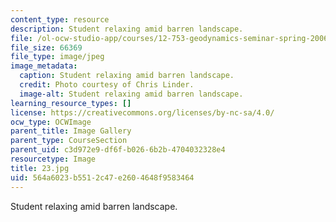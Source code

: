 ```yaml
---
content_type: resource
description: Student relaxing amid barren landscape.
file: /ol-ocw-studio-app/courses/12-753-geodynamics-seminar-spring-2006/564a6023b5512c47e2604648f9583464_23.jpg
file_size: 66369
file_type: image/jpeg
image_metadata:
  caption: Student relaxing amid barren landscape.
  credit: Photo courtesy of Chris Linder.
  image-alt: Student relaxing amid barren landscape.
learning_resource_types: []
license: https://creativecommons.org/licenses/by-nc-sa/4.0/
ocw_type: OCWImage
parent_title: Image Gallery
parent_type: CourseSection
parent_uid: c3d972e9-df6f-b026-6b2b-4704032328e4
resourcetype: Image
title: 23.jpg
uid: 564a6023-b551-2c47-e260-4648f9583464
---
```

Student relaxing amid barren landscape.